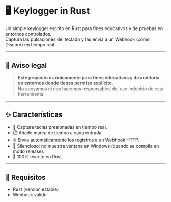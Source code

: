 # 🖥️ Keylogger in Rust

Un simple keylogger escrito en Rust para fines educativos y de pruebas en entornos controlados.  
Captura las pulsaciones del teclado y las envía a un Webhook (como Discord) en tiempo real.

---

## 🚨 Aviso legal

> **Este proyecto es únicamente para fines educativos y de auditoría en entornos donde tienes permiso explícito.**  
> No apoyamos ni nos hacemos responsables del uso indebido de esta herramienta.

---

## ✨ Características

- 🔑 Captura teclas presionadas en tiempo real.
- ⏱️ Añade marca de tiempo a cada entrada.
- 🌐 Envía automáticamente los registros a un Webhook HTTP.
- 🤫 Silencioso: no muestra ventana en Windows (cuando se compila en modo release).
- 🦀 100% escrito en Rust.

---

## 🔧 Requisitos

- Rust (versión estable)
- Webhook válido 

